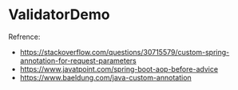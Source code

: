 # ValidatorDemo



 Refrence:
- https://stackoverflow.com/questions/30715579/custom-spring-annotation-for-request-parameters
- https://www.javatpoint.com/spring-boot-aop-before-advice
- https://www.baeldung.com/java-custom-annotation
